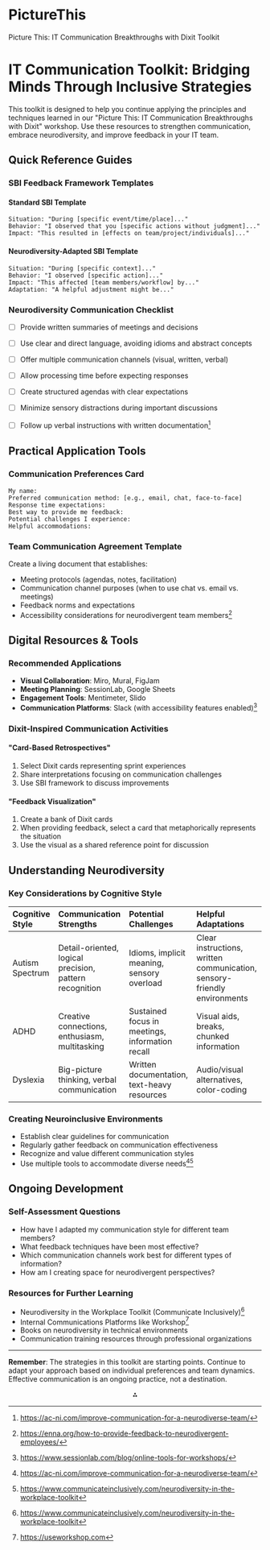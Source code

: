 # PictureThis
Picture This: IT Communication Breakthroughs with Dixit Toolkit

# IT Communication Toolkit: Bridging Minds Through Inclusive Strategies

This toolkit is designed to help you continue applying the principles and techniques learned in our "Picture This: IT Communication Breakthroughs with Dixit" workshop. Use these resources to strengthen communication, embrace neurodiversity, and improve feedback in your IT team.

## Quick Reference Guides

### SBI Feedback Framework Templates

#### Standard SBI Template

```
Situation: "During [specific event/time/place]..."
Behavior: "I observed that you [specific actions without judgment]..."
Impact: "This resulted in [effects on team/project/individuals]..."
```


#### Neurodiversity-Adapted SBI Template

```
Situation: "During [specific context]..."
Behavior: "I observed [specific action]..."
Impact: "This affected [team members/workflow] by..."
Adaptation: "A helpful adjustment might be..."
```


### Neurodiversity Communication Checklist

- [ ] Provide written summaries of meetings and decisions
- [ ] Use clear and direct language, avoiding idioms and abstract concepts
- [ ] Offer multiple communication channels (visual, written, verbal)
- [ ] Allow processing time before expecting responses
- [ ] Create structured agendas with clear expectations
- [ ] Minimize sensory distractions during important discussions
- [ ] Follow up verbal instructions with written documentation[^5]


## Practical Application Tools

### Communication Preferences Card

```
My name:
Preferred communication method: [e.g., email, chat, face-to-face]
Response time expectations:
Best way to provide me feedback:
Potential challenges I experience:
Helpful accommodations:
```


### Team Communication Agreement Template

Create a living document that establishes:

- Meeting protocols (agendas, notes, facilitation)
- Communication channel purposes (when to use chat vs. email vs. meetings)
- Feedback norms and expectations
- Accessibility considerations for neurodivergent team members[^2]


## Digital Resources \& Tools

### Recommended Applications

- **Visual Collaboration**: Miro, Mural, FigJam
- **Meeting Planning**: SessionLab, Google Sheets
- **Engagement Tools**: Mentimeter, Slido
- **Communication Platforms**: Slack (with accessibility features enabled)[^1]


### Dixit-Inspired Communication Activities

#### "Card-Based Retrospectives"

1. Select Dixit cards representing sprint experiences
2. Share interpretations focusing on communication challenges
3. Use SBI framework to discuss improvements

#### "Feedback Visualization"

1. Create a bank of Dixit cards
2. When providing feedback, select a card that metaphorically represents the situation
3. Use the visual as a shared reference point for discussion

## Understanding Neurodiversity

### Key Considerations by Cognitive Style

| Cognitive Style | Communication Strengths | Potential Challenges | Helpful Adaptations |
| :-- | :-- | :-- | :-- |
| Autism Spectrum | Detail-oriented, logical precision, pattern recognition | Idioms, implicit meaning, sensory overload | Clear instructions, written communication, sensory-friendly environments |
| ADHD | Creative connections, enthusiasm, multitasking | Sustained focus in meetings, information recall | Visual aids, breaks, chunked information |
| Dyslexia | Big-picture thinking, verbal communication | Written documentation, text-heavy resources | Audio/visual alternatives, color-coding |

### Creating Neuroinclusive Environments

- Establish clear guidelines for communication
- Regularly gather feedback on communication effectiveness
- Recognize and value different communication styles
- Use multiple tools to accommodate diverse needs[^5][^8]


## Ongoing Development

### Self-Assessment Questions

- How have I adapted my communication style for different team members?
- What feedback techniques have been most effective?
- Which communication channels work best for different types of information?
- How am I creating space for neurodivergent perspectives?


### Resources for Further Learning

- Neurodiversity in the Workplace Toolkit (Communicate Inclusively)[^8]
- Internal Communications Platforms like Workshop[^4]
- Books on neurodiversity in technical environments
- Communication training resources through professional organizations

---

**Remember**: The strategies in this toolkit are starting points. Continue to adapt your approach based on individual preferences and team dynamics. Effective communication is an ongoing practice, not a destination.

<div style="text-align: center">⁂</div>

[^1]: https://www.sessionlab.com/blog/online-tools-for-workshops/

[^2]: https://enna.org/how-to-provide-feedback-to-neurodivergent-employees/

[^3]: https://www.prb.org/pace-policy-communication-toolkit/using-the-toolkit/

[^4]: https://useworkshop.com

[^5]: https://ac-ni.com/improve-communication-for-a-neurodiverse-team/

[^6]: https://youth.europa.eu/sites/default/files/inline-files/Outreach-Toolkit-English.pdf

[^7]: https://events.educause.edu/annual-conference/2016/agenda/communications-toolkit-workshop-a-handson-guide-to-creating-meaningful-messages-that-support-your-it-change

[^8]: https://www.communicateinclusively.com/neurodiversity-in-the-workplace-toolkit

